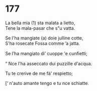 # 177
  
La bella mia (1) sta malata a lietto,  
Tene la mala-pasar che s"u vatta.  
  
Se l'ha mangiate (a) doie julline cotte,  
S'ha rosecate Fossa comme ’a jatta.  
  
Se l’ha mangiato di’ cuoppe 'e cunﬁettì;  
  
“ Nce l'ha asseccato dui puzzille d'acqua.  
  
Tu te crerive de me fà' respietto;  
  
[‘ n'auto amante tengo e tu nce schiatte.  
  

